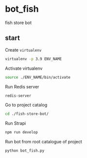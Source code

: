 # bot_fish
fish store bot
## start
Create `virtualenv`
```bash
virtualenv -p 3.9 ENV_NAME
```
Activate virtualenv
```bash
source ./ENV_NAME/bin/activate
```
Run Redis server
```bash
redis-server
```
Go to project catalog
```bash
cd ./fish-store-bot/
```
Run Strapi
```bash
npm run develop
```
Run bot from root catalogue of project
```bash
python bot_fish.py
```

